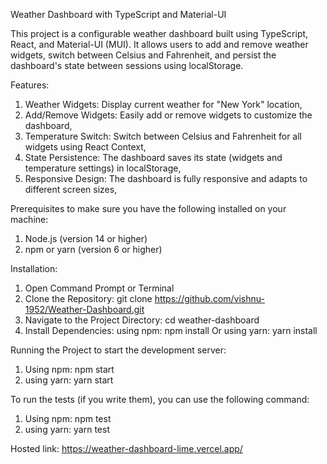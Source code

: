 Weather Dashboard with TypeScript and Material-UI

This project is a configurable weather dashboard built using TypeScript, React, and Material-UI (MUI). It allows users to add and remove weather widgets, switch between Celsius and Fahrenheit, and persist the dashboard's state between sessions using localStorage.

Features:

1. Weather Widgets: Display current weather for "New York" location,
2. Add/Remove Widgets: Easily add or remove widgets to customize the dashboard,
3. Temperature Switch: Switch between Celsius and Fahrenheit for all widgets using React Context,
4. State Persistence: The dashboard saves its state (widgets and temperature settings) in localStorage,
5. Responsive Design: The dashboard is fully responsive and adapts to different screen sizes,

Prerequisites to make sure you have the following installed on your machine:

1. Node.js (version 14 or higher)
2. npm or yarn (version 6 or higher)

Installation:

1. Open Command Prompt or Terminal
2. Clone the Repository: git clone https://github.com/vishnu-1952/Weather-Dashboard.git
3. Navigate to the Project Directory: cd weather-dashboard
4. Install Dependencies: using npm: npm install Or using yarn: yarn install

Running the Project to start the development server:

1. Using npm: npm start
2. using yarn: yarn start

To run the tests (if you write them), you can use the following command:

1. Using npm: npm test
2. using yarn: yarn test

Hosted link: https://weather-dashboard-lime.vercel.app/
